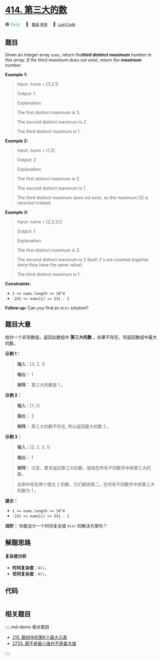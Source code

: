 # [414. 第三大的数](https://leetcode.com/problems/third-maximum-number)

🟢 <font color=#15bd66>Easy</font>&emsp; 🔖&ensp; [`数组`](/leetcode/outline/tag/array.md) [`排序`](/leetcode/outline/tag/sorting.md)&emsp; 🔗&ensp;[`LeetCode`](https://leetcode.com/problems/third-maximum-number)


## 题目

Given an integer array `nums`, return _the**third distinct maximum** number in
this array. If the third maximum does not exist, return the **maximum**
number_.



**Example 1:**

> Input: nums = [3,2,1]
> 
> Output: 1
> 
> Explanation:
> 
> The first distinct maximum is 3.
> 
> The second distinct maximum is 2.
> 
> The third distinct maximum is 1.

**Example 2:**

> Input: nums = [1,2]
> 
> Output: 2
> 
> Explanation:
> 
> The first distinct maximum is 2.
> 
> The second distinct maximum is 1.
> 
> The third distinct maximum does not exist, so the maximum (2) is returned instead.

**Example 3:**

> Input: nums = [2,2,3,1]
> 
> Output: 1
> 
> Explanation:
> 
> The first distinct maximum is 3.
> 
> The second distinct maximum is 2 (both 2's are counted together since they have the same value).
> 
> The third distinct maximum is 1.

**Constraints:**

  * `1 <= nums.length <= 10^4`
  * `-231 <= nums[i] <= 231 - 1`



**Follow up:** Can you find an `O(n)` solution?


## 题目大意

给你一个非空数组，返回此数组中 **第三大的数** 。如果不存在，则返回数组中最大的数。

**示例 1：**

> 
> 
> 
> 
> 
> **输入：**[3, 2, 1]
> 
> **输出：** 1
> 
> **解释：** 第三大的数是 1 。

**示例 2：**

> 
> 
> 
> 
> 
> **输入：**[1, 2]
> 
> **输出：** 2
> 
> **解释：** 第三大的数不存在, 所以返回最大的数 2 。
> 
> 

**示例 3：**

> 
> 
> 
> 
> 
> **输入：**[2, 2, 3, 1]
> 
> **输出：** 1
> 
> **解释：** 注意，要求返回第三大的数，是指在所有不同数字中排第三大的数。
> 
> 此例中存在两个值为 2 的数，它们都排第二。在所有不同数字中排第三大的数为 1 。

**提示：**

  * `1 <= nums.length <= 10^4`
  * `-231 <= nums[i] <= 231 - 1`

**进阶：** 你能设计一个时间复杂度 `O(n)` 的解决方案吗？


## 解题思路

#### 复杂度分析

- **时间复杂度**：`O()`，
- **空间复杂度**：`O()`，

## 代码

```javascript

```

## 相关题目

:::: md-demo 相关题目
- [215. 数组中的第K个最大元素](./0215.md)
- [2733. 既不是最小值也不是最大值](https://leetcode.com/problems/neither-minimum-nor-maximum)

::::
